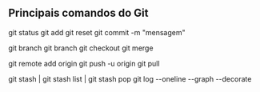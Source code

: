 ## Principais comandos do Git

git status
git add <arquivo>
git reset <arquivo>
git commit -m "mensagem"

git branch
git branch <nome>
git checkout <nome>
git merge <branch>

git remote add origin <url>
git push -u origin <branch>
git pull

git stash | git stash list | git stash pop
git log --oneline --graph --decorate
